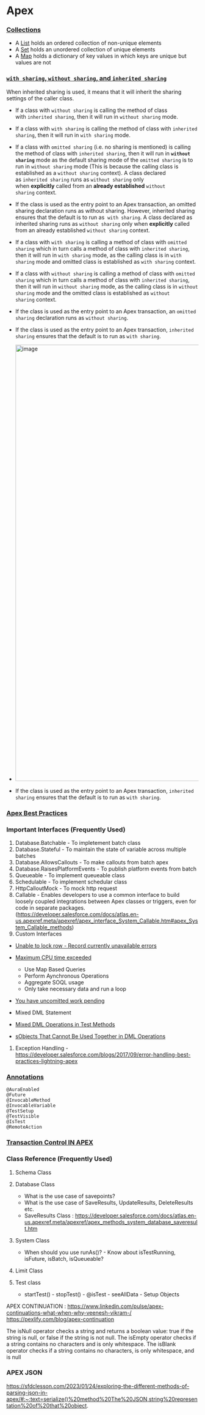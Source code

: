 # Apex 

### [Collections](https://developer.salesforce.com/blogs/2021/10/mastering-apex-collections)
-   A [List](https://developer.salesforce.com/docs/atlas.en-us.apexref.meta/apexref/apex_methods_system_list.htm) holds an ordered collection of non-unique elements
-   A [Set](https://developer.salesforce.com/docs/atlas.en-us.apexref.meta/apexref/apex_methods_system_set.htm) holds an unordered collection of unique elements
-   A [Map](https://developer.salesforce.com/docs/atlas.en-us.apexref.meta/apexref/apex_methods_system_map.htm) holds a dictionary of key values in which keys are unique but values are not


### [`with sharing`, `without sharing`, and `inherited sharing`](https://developer.salesforce.com/docs/atlas.en-us.apexcode.meta/apexcode/apex_classes_keywords_sharing.htm)

When inherited sharing is used, it means that it will inherit the sharing settings of the caller class.

-   If a class with `without sharing` is calling the method of class with `inherited sharing`, then it will run in `without sharing` mode.
-   If a class with `with sharing` is calling the method of class with `inherited sharing`, then it will run in `with sharing` mode.
-   If a class with `omitted sharing` (i.e. no sharing is mentioned) is calling the method of class with `inherited sharing`, then it will run in **`without sharing`** mode as the default sharing mode of the `omitted sharing` is to run in `without sharing` mode (This is because the calling class is established as a `without sharing` context). A class declared as `inherited sharing` runs as `without sharing` only when **explicitly** called from an **already established** `without sharing` context.
-    If the class is used as the entry point to an Apex transaction, an omitted sharing declaration runs as without sharing. However, inherited sharing ensures that the default is to run as  `with sharing`. A class declared as inherited sharing runs as `without sharing` only when **explicitly** called from an already established `without sharing` context.
-   If a class with `with sharing` is calling a method of class with `omitted sharing` which in turn calls a method of class with `inherited sharing`, then it will run in `with sharing` mode, as the calling class is in `with sharing` mode and omitted class is established as `with sharing` context.
-   If a class with `without sharing` is calling a method of class with `omitted sharing` which in turn calls a method of class with `inherited sharing`, then it will run in `without sharing` mode, as the calling class is in `without sharing` mode and the omitted class is established as `without sharing` context.
-   If the class is used as the entry point to an Apex transaction, an `omitted sharing` declaration runs as `without sharing`.
-   If the class is used as the entry point to an Apex transaction, `inherited sharing` ensures that the default is to run as `with sharing`.
-   <img width="1141" alt="image" src="https://user-images.githubusercontent.com/32008754/232329784-04c42e90-8a5c-4bcd-aabd-e472236ba370.png">

-   If the class is used as the entry point to an Apex transaction, `inherited sharing` ensures that the default is to run as `with sharing`.

### [Apex Best Practices](https://developer.salesforce.com/blogs/developer-relations/2015/01/apex-best-practices-15-apex-commandments.html) 

### Important Interfaces (Frequently Used)

1. Database.Batchable - To impletement batch class
2. Database.Stateful - To maintain the state of variable across multiple batches
3. Database.AllowsCallouts - To make callouts from batch apex
4. Database.RaisesPlatformEvents - To publish platform events from batch
5. Queueable - To implement queueable class
6. Schedulable - To implement schedular class 
7. HttpCalloutMock - To mock http request
8. Callable - Enables developers to use a common interface to build loosely coupled integrations between Apex classes or triggers, even for code in separate packages. (https://developer.salesforce.com/docs/atlas.en-us.apexref.meta/apexref/apex_interface_System_Callable.htm#apex_System_Callable_methods)
9. Custom Interfaces

- [Unable to lock row - Record currently unavailable errors](https://help.salesforce.com/articleView?id=000338933&type=1&mode=1)

- [Maximum CPU time exceeded](https://help.salesforce.com/articleView?id=000339361&type=1&mode=1)

  - Use Map Based Queries
  - Perform Aynchronous Operations
  - Aggregate SOQL usage
  - Only take necessary data and run a loop

- [You have uncomitted work pending](https://help.salesforce.com/articleView?id=000328873&type=1&mode=1)
- Mixed DML Statement
- [Mixed DML Operations in Test Methods](https://developer.salesforce.com/docs/atlas.en-us.apexcode.meta/apexcode/apex_dml_non_mix_sobjects_test_methods.htm)
- [sObjects That Cannot Be Used Together in DML Operations](https://developer.salesforce.com/docs/atlas.en-us.apexcode.meta/apexcode/apex_dml_non_mix_sobjects.htm)

1. Exception Handling - https://developer.salesforce.com/blogs/2017/09/error-handling-best-practices-lightning-apex

### [Annotations](https://developer.salesforce.com/docs/atlas.en-us.apexcode.meta/apexcode/apex_classes_annotation.htm)

    @AuraEnabled
    @Future
    @InvocableMethod
    @InvocableVariable
    @TestSetup
    @TestVisible
    @IsTest
    @RemoteAction
    
### [Transaction Control IN APEX](https://developer.salesforce.com/docs/atlas.en-us.apexcode.meta/apexcode/langCon_apex_transaction_control.htm)

### Class Reference (Frequently Used)

1.  Schema Class

1.  Database Class

    - What is the use case of savepoints?
    - What is the use case of SaveResults, UpdateResults, DeleteResults etc.
    - SaveResults Class : https://developer.salesforce.com/docs/atlas.en-us.apexref.meta/apexref/apex_methods_system_database_saveresult.htm

1.  System Class

    - When should you use runAs()? - Know about isTestRunning, isFuture, isBatch, isQueueable?

1.  Limit Class

1.  Test class

    - startTest() - stopTest() - @isTest - seeAllData - Setup Objects

APEX CONTINUATION : https://www.linkedin.com/pulse/apex-continuations-what-when-why-veenesh-vikram-/
https://pexlify.com/blog/apex-continuation

The isNull operator checks a string and returns a boolean value: true if the string is null, or false if the string is not null. The isEmpty operator checks if a string contains no characters and is only whitespace. The isBlank operator checks if a string contains no characters, is only whitespace, and is null

### APEX JSON 
https://sfdclesson.com/2023/01/24/exploring-the-different-methods-of-parsing-json-in-apex/#:~:text=serialize()%20method%20The%20JSON,string%20representation%20of%20that%20object.
